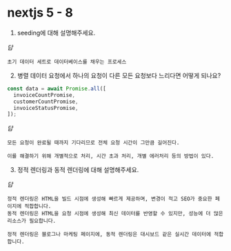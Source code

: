 # nextjs 5 - 8

1. seeding에 대해 설명해주세요.

_답_

```
초기 데이터 세트로 데이터베이스를 채우는 프로세스
```

2. 병렬 데이터 요청에서 하나의 요청이 다른 모든 요청보다 느리다면 어떻게 되나요?

```ts
const data = await Promise.all([
  invoiceCountPromise,
  customerCountPromise,
  invoiceStatusPromise,
]);
```

_답_

```
모든 요청이 완료될 때까지 기다리므로 전체 요청 시간이 그만큼 길어진다.

이를 해결하기 위해 개별적으로 처리, 시간 초과 처리, 개별 에러처리 등의 방법이 있다.
```

3. 정적 렌더링과 동적 렌더링에 대해 설명해주세요.

_답_

```
정적 렌더링은 HTML을 빌드 시점에 생성해 빠르게 제공하며, 변경이 적고 SEO가 중요한 페이지에 적합합니다.
동적 렌더링은 HTML을 요청 시점에 생성해 최신 데이터를 반영할 수 있지만, 성능에 더 많은 리소스가 필요합니다.

정적 렌더링은 블로그나 마케팅 페이지에, 동적 렌더링은 대시보드 같은 실시간 데이터에 적합합니다.
```
